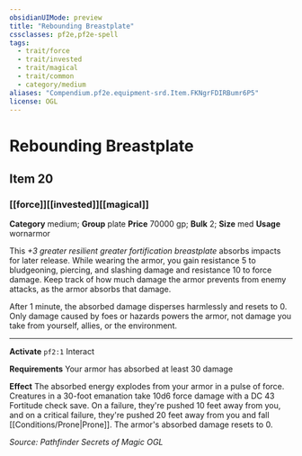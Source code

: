 ```yaml
---
obsidianUIMode: preview
title: "Rebounding Breastplate"
cssclasses: pf2e,pf2e-spell
tags:
  - trait/force
  - trait/invested
  - trait/magical
  - trait/common
  - category/medium
aliases: "Compendium.pf2e.equipment-srd.Item.FKNgrFDIRBumr6P5"
license: OGL
---
```

# Rebounding Breastplate
## Item 20
### [[force]][[invested]][[magical]]

**Category** medium; **Group** plate
**Price** 70000 gp; 
**Bulk** 2; **Size** med
**Usage** wornarmor

This _+3 greater resilient greater fortification breastplate_ absorbs impacts for later release. While wearing the armor, you gain resistance 5 to bludgeoning, piercing, and slashing damage and resistance 10 to force damage. Keep track of how much damage the armor prevents from enemy attacks, as the armor absorbs that damage.

After 1 minute, the absorbed damage disperses harmlessly and resets to 0. Only damage caused by foes or hazards powers the armor, not damage you take from yourself, allies, or the environment.

* * *

**Activate** `pf2:1` Interact

**Requirements** Your armor has absorbed at least 30 damage

**Effect** The absorbed energy explodes from your armor in a pulse of force. Creatures in a 30-foot emanation take 10d6 force damage with a DC 43 Fortitude check save. On a failure, they're pushed 10 feet away from you, and on a critical failure, they're pushed 20 feet away from you and fall [[Conditions/Prone|Prone]]. The armor's absorbed damage resets to 0.

*Source: Pathfinder Secrets of Magic*
*OGL*
